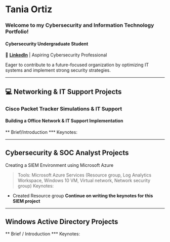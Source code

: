 # Tania Ortiz
### Welcome to my Cybersecurity and Information Technology Portfolio!

#### Cybersecurity Undergraduate Student 
🔗 [**LinkedIn**](https://www.linkedin.com/in/tania-ortiz1) | Aspiring Cybersecurity Professional

Eager to contribute to a future-focused organization by optimizing IT systems and implement strong security strategies.

______________________________________________________________________________________________
## 💻 Networking & IT Support Projects 
### Cisco Packet Tracker Simulations & IT Support
#### Building a Office Network & IT Support Implementation

** Brief/Introduction
*** Keynotes:
_______________________________________________________________________________________________

## Cybersecurity & SOC Analyst Projects 

Creating a SIEM Environment using Microsoft Azure

> Tools: Microsoft Azure Services (Resource group, Log Analytics Workspace, Windows 10 VM,
Virtual network, Network security group)
> Keynotes:
-  Created Resource group **Continue on writing the keynotes for this SIEM project** 

_______________________________________________________________________________________________

## Windows Active Directory Projects

** Brief / Introduction
*** Keynotes:
